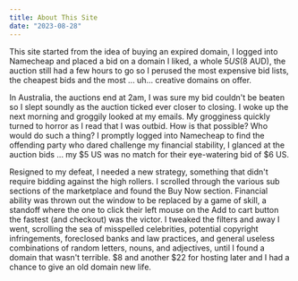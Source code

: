 ```yaml
---
title: About This Site
date: "2023-08-28"
---
```


This site started from the idea of buying an expired domain, I logged into Namecheap and placed a bid on a domain I liked, a whole $5 US ($8 AUD), the auction still had a few hours to go so I perused the most expensive bid lists, the cheapest bids and the most ... uh... creative domains on offer.

In Australia, the auctions end at 2am, I was sure my bid couldn't be beaten so I slept soundly as the auction ticked ever closer to closing. I woke up the next morning and groggily looked at my emails. My grogginess quickly turned to horror as I read that I was outbid. How is that possible? Who would do such a thing? I promptly logged into Namecheap to find the offending party who dared challenge my financial stability, I glanced at the auction bids ... my $5 US was no match for their eye-watering bid of $6 US.

Resigned to my defeat, I needed a new strategy, something that didn't require bidding against the high rollers. I scrolled through the various sub sections of the marketplace and found the Buy Now section. Financial ability was thrown out the window to be replaced by a game of skill, a standoff where the one to click their left mouse on the Add to cart button the fastest (and checkout) was the victor. I tweaked the filters and away I went, scrolling the sea of misspelled celebrities, potential copyright infringements, foreclosed banks and law practices, and general useless combinations of random letters, nouns, and adjectives, until I found a domain that wasn't terrible. $8 and another $22 for hosting later and I had a chance to give an old domain new life.
